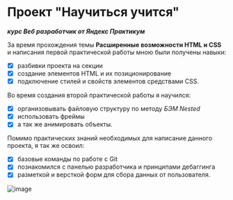 # Проект "Научиться учится"
***курс Веб разработчик от Яндекс Практикум***

За время прохождения темы **Расширенные возможности HTML и CSS** и написания первой практической работы мною были получены навыки:
- [x] разбивки проекта на секции
- [x] создание элементов HTML и их позиционирование
- [x] подключение стилей и свойств элементов средствами CSS.

Во время создания второй практической работы я научился:
- [x] организовывать файловую структуру по методу _БЭМ Nested_
- [x] использовать фреймы
- [x] а так же анимировать объекты.

Помимо практических знаний необходимых для написание данного проекта, я так же освоил:
- [x] базовые команды по работе с Git
- [x] познакомился с панелью разработчика и принципами дебаггинга
- [x] разметкой и версткой форм для сбора данных от пользователя.

![image](https://github.com/Vova-iz-Tambova/how-to-learn/assets/121602490/fc5ca063-3324-4d5c-94d7-89d711341356)
